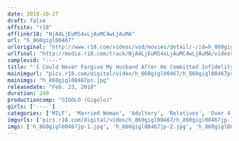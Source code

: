 ```yaml
---
date: 2018-10-27
draft: false
affsite: "r18"
afflinkr18: "NjA4LjEuMS4xLjAuMC4wLjAuMA"
url: "h_860gigl00467"
urloriginal: "http://www.r18.com/videos/vod/movies/detail/-/id=h_860gigl00467"
urlfinal: "http://media.r18.com/track/NjA4LjEuMS4xLjAuMC4wLjAuMA/videos/vod/movies/detail/-/id=h_860gigl00467"
samplevid: "----"
title: "'I Could Never Forgive My Husband After He Committed Infidelity With A Younger Woman...' They Were Sexually Frigid After Her Husband Committed Infidelity, And To Get Back At Him, She Lured Her Son To Temptation And Committed A Forbidden Act Of Incest"
mainimgurl: "pics.r18.com/digital/video/h_860gigl00467/h_860gigl00467ps.jpg"
mainimgs: "h_860gigl00467ps.jpg"
releasedate: "Feb. 23, 2018"
duration: 240
productioncomp: "GIGOLO (Gigolo)"
girls: ['----']
categories: ['MILF', 'Married Woman', 'Adultery', 'Relatives', 'Over 4 Hours']
imgurls: ['pics.r18.com/digital/video/h_860gigl00467/h_860gigl00467jp-1.jpg', 'pics.r18.com/digital/video/h_860gigl00467/h_860gigl00467jp-2.jpg', 'pics.r18.com/digital/video/h_860gigl00467/h_860gigl00467jp-3.jpg', 'pics.r18.com/digital/video/h_860gigl00467/h_860gigl00467jp-4.jpg', 'pics.r18.com/digital/video/h_860gigl00467/h_860gigl00467jp-5.jpg', 'pics.r18.com/digital/video/h_860gigl00467/h_860gigl00467jp-6.jpg', 'pics.r18.com/digital/video/h_860gigl00467/h_860gigl00467jp-7.jpg', 'pics.r18.com/digital/video/h_860gigl00467/h_860gigl00467jp-8.jpg', 'pics.r18.com/digital/video/h_860gigl00467/h_860gigl00467jp-9.jpg', 'pics.r18.com/digital/video/h_860gigl00467/h_860gigl00467jp-10.jpg', 'pics.r18.com/digital/video/h_860gigl00467/h_860gigl00467jp-11.jpg', 'pics.r18.com/digital/video/h_860gigl00467/h_860gigl00467jp-12.jpg', 'pics.r18.com/digital/video/h_860gigl00467/h_860gigl00467jp-13.jpg', 'pics.r18.com/digital/video/h_860gigl00467/h_860gigl00467jp-14.jpg', 'pics.r18.com/digital/video/h_860gigl00467/h_860gigl00467jp-15.jpg', 'pics.r18.com/digital/video/h_860gigl00467/h_860gigl00467jp-16.jpg', 'pics.r18.com/digital/video/h_860gigl00467/h_860gigl00467jp-17.jpg', 'pics.r18.com/digital/video/h_860gigl00467/h_860gigl00467jp-18.jpg', 'pics.r18.com/digital/video/h_860gigl00467/h_860gigl00467jp-19.jpg', 'pics.r18.com/digital/video/h_860gigl00467/h_860gigl00467jp-20.jpg']
imgs: ['h_860gigl00467jp-1.jpg', 'h_860gigl00467jp-2.jpg', 'h_860gigl00467jp-3.jpg', 'h_860gigl00467jp-4.jpg', 'h_860gigl00467jp-5.jpg', 'h_860gigl00467jp-6.jpg', 'h_860gigl00467jp-7.jpg', 'h_860gigl00467jp-8.jpg', 'h_860gigl00467jp-9.jpg', 'h_860gigl00467jp-10.jpg', 'h_860gigl00467jp-11.jpg', 'h_860gigl00467jp-12.jpg', 'h_860gigl00467jp-13.jpg', 'h_860gigl00467jp-14.jpg', 'h_860gigl00467jp-15.jpg', 'h_860gigl00467jp-16.jpg', 'h_860gigl00467jp-17.jpg', 'h_860gigl00467jp-18.jpg', 'h_860gigl00467jp-19.jpg', 'h_860gigl00467jp-20.jpg']
---
```

